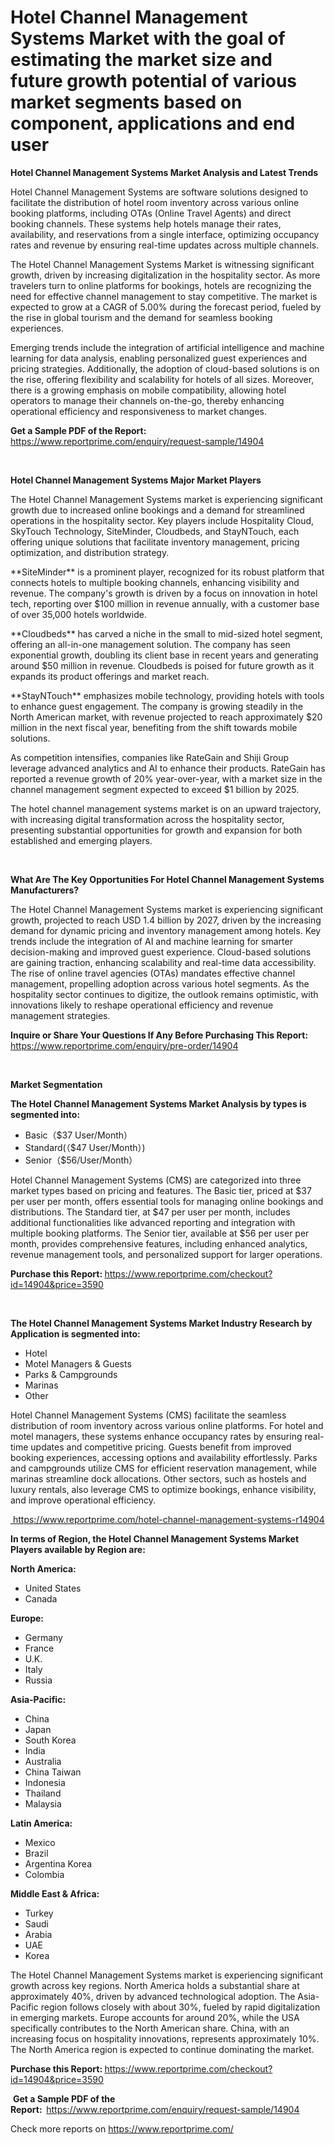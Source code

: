 <p><h1>Hotel Channel Management Systems Market with the goal of estimating the market size and future growth potential of various market segments based on component, applications and end user</h1></p><p><strong>Hotel Channel Management Systems Market Analysis and Latest Trends</strong></p>
<p><p>Hotel Channel Management Systems are software solutions designed to facilitate the distribution of hotel room inventory across various online booking platforms, including OTAs (Online Travel Agents) and direct booking channels. These systems help hotels manage their rates, availability, and reservations from a single interface, optimizing occupancy rates and revenue by ensuring real-time updates across multiple channels.</p><p>The Hotel Channel Management Systems Market is witnessing significant growth, driven by increasing digitalization in the hospitality sector. As more travelers turn to online platforms for bookings, hotels are recognizing the need for effective channel management to stay competitive. The market is expected to grow at a CAGR of 5.00% during the forecast period, fueled by the rise in global tourism and the demand for seamless booking experiences.</p><p>Emerging trends include the integration of artificial intelligence and machine learning for data analysis, enabling personalized guest experiences and pricing strategies. Additionally, the adoption of cloud-based solutions is on the rise, offering flexibility and scalability for hotels of all sizes. Moreover, there is a growing emphasis on mobile compatibility, allowing hotel operators to manage their channels on-the-go, thereby enhancing operational efficiency and responsiveness to market changes.</p></p>
<p><strong>Get a Sample PDF of the Report:&nbsp;</strong> <a href="https://www.reportprime.com/enquiry/request-sample/14904?utm_campaign=3213&utm_medium=2&utm_source=Github&utm_content=ia&utm_term=20032025&utm_id=hotel-channel-management-systems">https://www.reportprime.com/enquiry/request-sample/14904</a></p>
<p>&nbsp;</p>
<p><strong>Hotel Channel Management Systems Major Market Players</strong></p>
<p><p>The Hotel Channel Management Systems market is experiencing significant growth due to increased online bookings and a demand for streamlined operations in the hospitality sector. Key players include Hospitality Cloud, SkyTouch Technology, SiteMinder, Cloudbeds, and StayNTouch, each offering unique solutions that facilitate inventory management, pricing optimization, and distribution strategy.</p><p>**SiteMinder** is a prominent player, recognized for its robust platform that connects hotels to multiple booking channels, enhancing visibility and revenue. The company's growth is driven by a focus on innovation in hotel tech, reporting over $100 million in revenue annually, with a customer base of over 35,000 hotels worldwide.</p><p>**Cloudbeds** has carved a niche in the small to mid-sized hotel segment, offering an all-in-one management solution. The company has seen exponential growth, doubling its client base in recent years and generating around $50 million in revenue. Cloudbeds is poised for future growth as it expands its product offerings and market reach.</p><p>**StayNTouch** emphasizes mobile technology, providing hotels with tools to enhance guest engagement. The company is growing steadily in the North American market, with revenue projected to reach approximately $20 million in the next fiscal year, benefiting from the shift towards mobile solutions.</p><p>As competition intensifies, companies like RateGain and Shiji Group leverage advanced analytics and AI to enhance their products. RateGain has reported a revenue growth of 20% year-over-year, with a market size in the channel management segment expected to exceed $1 billion by 2025.</p><p>The hotel channel management systems market is on an upward trajectory, with increasing digital transformation across the hospitality sector, presenting substantial opportunities for growth and expansion for both established and emerging players.</p></p>
<p>&nbsp;</p>
<p><strong>What Are The Key Opportunities For Hotel Channel Management Systems Manufacturers?</strong></p>
<p><p>The Hotel Channel Management Systems market is experiencing significant growth, projected to reach USD 1.4 billion by 2027, driven by the increasing demand for dynamic pricing and inventory management among hotels. Key trends include the integration of AI and machine learning for smarter decision-making and improved guest experience. Cloud-based solutions are gaining traction, enhancing scalability and real-time data accessibility. The rise of online travel agencies (OTAs) mandates effective channel management, propelling adoption across various hotel segments. As the hospitality sector continues to digitize, the outlook remains optimistic, with innovations likely to reshape operational efficiency and revenue management strategies.</p></p>
<p><strong>Inquire or Share Your Questions If Any Before Purchasing This Report:</strong> <a href="https://www.reportprime.com/enquiry/pre-order/14904?utm_campaign=3213&utm_medium=2&utm_source=Github&utm_content=ia&utm_term=20032025&utm_id=hotel-channel-management-systems">https://www.reportprime.com/enquiry/pre-order/14904</a></p>
<p>&nbsp;</p>
<p><strong>Market Segmentation</strong></p>
<p><strong>The Hotel Channel Management Systems Market Analysis by types is segmented into:</strong></p>
<p><ul><li>Basic（$37 User/Month）</li><li>Standard(（$47 User/Month）)</li><li>Senior（$56/User/Month）</li></ul></p>
<p><p>Hotel Channel Management Systems (CMS) are categorized into three market types based on pricing and features. The Basic tier, priced at $37 per user per month, offers essential tools for managing online bookings and distributions. The Standard tier, at $47 per user per month, includes additional functionalities like advanced reporting and integration with multiple booking platforms. The Senior tier, available at $56 per user per month, provides comprehensive features, including enhanced analytics, revenue management tools, and personalized support for larger operations.</p></p>
<p><strong>Purchase this Report:&nbsp;</strong><a href="https://www.reportprime.com/checkout?id=14904&price=3590&utm_campaign=3213&utm_medium=2&utm_source=Github&utm_content=ia&utm_term=20032025&utm_id=hotel-channel-management-systems">https://www.reportprime.com/checkout?id=14904&price=3590</a></p>
<p>&nbsp;</p>
<p><strong>The Hotel Channel Management Systems Market Industry Research by Application is segmented into:</strong></p>
<p><ul><li>Hotel</li><li>Motel Managers & Guests</li><li>Parks & Campgrounds</li><li>Marinas</li><li>Other</li></ul></p>
<p><p>Hotel Channel Management Systems (CMS) facilitate the seamless distribution of room inventory across various online platforms. For hotel and motel managers, these systems enhance occupancy rates by ensuring real-time updates and competitive pricing. Guests benefit from improved booking experiences, accessing options and availability effortlessly. Parks and campgrounds utilize CMS for efficient reservation management, while marinas streamline dock allocations. Other sectors, such as hostels and luxury rentals, also leverage CMS to optimize bookings, enhance visibility, and improve operational efficiency.</p></p>
<p><a href="https://www.reportprime.com/hotel-channel-management-systems-r14904?utm_campaign=3213&utm_medium=2&utm_source=Github&utm_content=ia&utm_term=20032025&utm_id=hotel-channel-management-systems">&nbsp;https://www.reportprime.com/hotel-channel-management-systems-r14904</a></p>
<p><strong>In terms of Region, the Hotel Channel Management Systems Market Players available by Region are:</strong></p>
<p>
    <p> <strong> North America: </strong>
        <ul>
            <li>United States</li>
            <li>Canada</li>
        </ul>
        </p> 
    <p> <strong> Europe: </strong>
        <ul>
            <li>Germany</li>
            <li>France</li>
            <li>U.K.</li>
            <li>Italy</li>
            <li>Russia</li>
        </ul>
        </p> 
    <p> <strong> Asia-Pacific: </strong>
        <ul>
            <li>China</li>
            <li>Japan</li>
            <li>South Korea</li>
            <li>India</li>
            <li>Australia</li>
            <li>China Taiwan</li>
            <li>Indonesia</li>
            <li>Thailand</li>
            <li>Malaysia</li>
        </ul>
        </p> 
    <p> <strong> Latin America: </strong>
        <ul>
            <li>Mexico</li>
            <li>Brazil</li>
            <li>Argentina Korea</li>
            <li>Colombia</li>
        </ul>
        </p> 
    <p> <strong> Middle East & Africa: </strong>
        <ul>
            <li>Turkey</li>
            <li>Saudi</li>
            <li>Arabia</li>
            <li>UAE</li>
            <li>Korea</li>
        </ul>
    </p>
    </p>
<p><p>The Hotel Channel Management Systems market is experiencing significant growth across key regions. North America holds a substantial share at approximately 40%, driven by advanced technological adoption. The Asia-Pacific region follows closely with about 30%, fueled by rapid digitalization in emerging markets. Europe accounts for around 20%, while the USA specifically contributes to the North American share. China, with an increasing focus on hospitality innovations, represents approximately 10%. The North America region is expected to continue dominating the market.</p></p>
<p><strong>Purchase this Report: </strong><a href="https://www.reportprime.com/checkout?id=14904&price=3590&utm_campaign=3213&utm_medium=2&utm_source=Github&utm_content=ia&utm_term=20032025&utm_id=hotel-channel-management-systems">https://www.reportprime.com/checkout?id=14904&price=3590</a></p>
<p>&nbsp;<strong>Get a Sample PDF of the Report:&nbsp;&nbsp;</strong><a href="https://www.reportprime.com/enquiry/request-sample/14904?utm_campaign=3213&utm_medium=2&utm_source=Github&utm_content=ia&utm_term=20032025&utm_id=hotel-channel-management-systems">https://www.reportprime.com/enquiry/request-sample/14904</a></p>
<p><strong></strong></p>
<p>Check more reports on <a href="https://www.reportprime.com/?utm_campaign=3213&utm_medium=2&utm_source=Github&utm_content=ia&utm_term=20032025&utm_id=hotel-channel-management-systems">https://www.reportprime.com/</a></p>